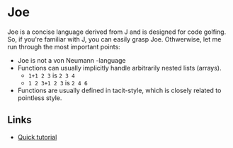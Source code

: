 # Joe
Joe is a concise language derived from J and is designed for code golfing. So, if you're familiar with J, you can easily grasp Joe. Othwerwise, let me run through the most important points:

* Joe is not a von Neumann -language
* Functions can usually implicitly handle arbitrarily nested lists (arrays).
  * `1+1 2 3` is `2 3 4`
  * `1 2 3+1 2 3` is `2 4 6`
* Functions are usually defined in tacit-style, which is closely related to pointless style.

## Links
* [Quick tutorial](doc/quick.md)

